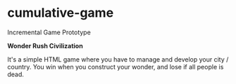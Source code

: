 # cumulative-game
Incremental Game Prototype

**Wonder Rush Civilization**

It's a simple HTML game where you have to manage and develop your city / country.
You win when you construct your wonder, and lose if all people is dead.
